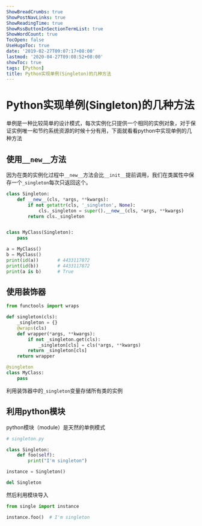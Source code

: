 ```yaml
---
ShowBreadCrumbs: true
ShowPostNavLinks: true
ShowReadingTime: true
ShowRssButtonInSectionTermList: true
ShowWordCount: true
TocOpen: false
UseHugoToc: true
date: '2019-02-27T09:07:17+08:00'
lastmod: '2020-04-27T09:08:52+08:00'
showToc: true
tags: [Python]
title: Python实现单例(Singleton)的几种方法
---
```


# Python实现单例(Singleton)的几种方法

单例是一种比较简单的设计模式，每次实例化只提供一个相同的实例对象，对于保证实例唯一和节约系统资源的时候十分有用，下面就看看python中实现单例的几种方法

## 使用`__new__`方法

因为在类的实例化过程中`__new__`方法会比`__init__`提前调用，我们在类属性中保存一个`_singleton`每次只返回这个。

```python
class Singleton:
    def __new__(cls, *args, **kwargs):
        if not getattr(cls, '_singleton', None):
            cls._singleton = super().__new__(cls, *args, **kwargs)
        return cls._singleton


class MyClass(Singleton):
    pass

a = MyClass()
b = MyClass()
print(id(a))       # 4433117872
print(id(b))       # 4433117872
print(a is b)      # True
```

## 使用装饰器

```python
from functools import wraps

def singleton(cls):
    _singleton = {}
    @wraps(cls)
    def wrapper(*args, **kwargs):
        if not _singleton.get(cls):
            _singleton[cls] = cls(*args, **kwargs)
        return _singleton[cls]
    return wrapper

@singleton
class MyClass:
    pass
```

利用装饰器中的`_singleton`变量存储所有类的实例

## 利用python模块

python模块（module）是天然的单例模式

```python
# singleton.py

class Singleton:
    def foo(self):
        print("I'm singleton")

instance = Singleton()

del Singleton
```

然后利用模块导入

```python
from single import instance

instance.foo()  # I'm singleton
```